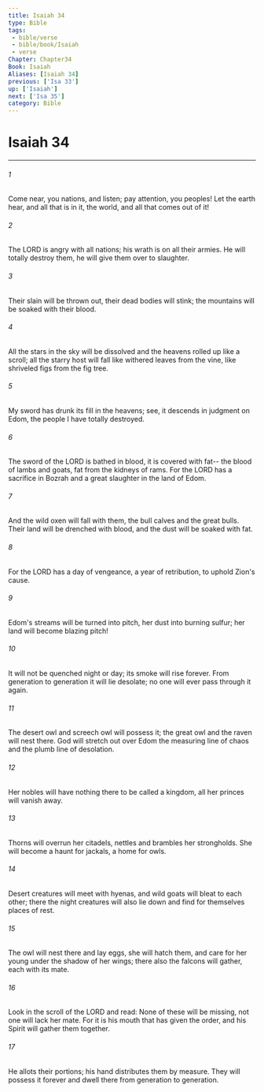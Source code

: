 ```yaml
---
title: Isaiah 34
type: Bible
tags:
 - bible/verse
 - bible/book/Isaiah
 - verse
Chapter: Chapter34
Book: Isaiah
Aliases: [Isaiah 34]
previous: ['Isa 33']
up: ['Isaiah']
next: ['Isa 35']
category: Bible
---
```

# Isaiah 34

***


###### 1 
Come near, you nations, and listen; pay attention, you peoples! Let the earth hear, and all that is in it, the world, and all that comes out of it! 

###### 2 
The LORD is angry with all nations; his wrath is on all their armies. He will totally destroy them, he will give them over to slaughter. 

###### 3 
Their slain will be thrown out, their dead bodies will stink; the mountains will be soaked with their blood. 

###### 4 
All the stars in the sky will be dissolved and the heavens rolled up like a scroll; all the starry host will fall like withered leaves from the vine, like shriveled figs from the fig tree. 

###### 5 
My sword has drunk its fill in the heavens; see, it descends in judgment on Edom, the people I have totally destroyed. 

###### 6 
The sword of the LORD is bathed in blood, it is covered with fat-- the blood of lambs and goats, fat from the kidneys of rams. For the LORD has a sacrifice in Bozrah and a great slaughter in the land of Edom. 

###### 7 
And the wild oxen will fall with them, the bull calves and the great bulls. Their land will be drenched with blood, and the dust will be soaked with fat. 

###### 8 
For the LORD has a day of vengeance, a year of retribution, to uphold Zion's cause. 

###### 9 
Edom's streams will be turned into pitch, her dust into burning sulfur; her land will become blazing pitch! 

###### 10 
It will not be quenched night or day; its smoke will rise forever. From generation to generation it will lie desolate; no one will ever pass through it again. 

###### 11 
The desert owl and screech owl will possess it; the great owl and the raven will nest there. God will stretch out over Edom the measuring line of chaos and the plumb line of desolation. 

###### 12 
Her nobles will have nothing there to be called a kingdom, all her princes will vanish away. 

###### 13 
Thorns will overrun her citadels, nettles and brambles her strongholds. She will become a haunt for jackals, a home for owls. 

###### 14 
Desert creatures will meet with hyenas, and wild goats will bleat to each other; there the night creatures will also lie down and find for themselves places of rest. 

###### 15 
The owl will nest there and lay eggs, she will hatch them, and care for her young under the shadow of her wings; there also the falcons will gather, each with its mate. 

###### 16 
Look in the scroll of the LORD and read: None of these will be missing, not one will lack her mate. For it is his mouth that has given the order, and his Spirit will gather them together. 

###### 17 
He allots their portions; his hand distributes them by measure. They will possess it forever and dwell there from generation to generation. 
